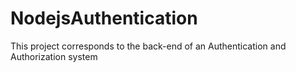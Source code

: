 # NodejsAuthentication
 This project corresponds to the back-end of an Authentication and Authorization system
